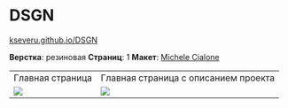 # DSGN #

[kseveru.github.io/DSGN](https://kseveru.github.io/DSGN/ "Открыть проект")

**Верстка**: резиновая
**Страниц**: 1
**Макет**: [Michele Cialone](http://theuncreativelab.com/ "Автор дизайна")
<table>
  <tr>
    <td>Главная страница</td>
    <td>Главная страница с описанием проекта</td>
  </tr>
  <tr>
    <td>
      <a href="https://kseveru.github.io/img/preview-dsgn.jpg" title="Открыть макет">
        <img src="https://kseveru.github.io/img/preview-dsgn-small.png">
      </a>
    </td>
    <td>
      <a href="https://kseveru.github.io/img/preview-dsgn-popup.jpg" title="Открыть макет">
        <img src="https://kseveru.github.io/img/preview-dsgn-popup-small.png">
      </a>
    </td>
  </tr>
</table>
